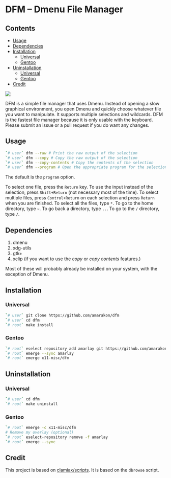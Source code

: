 DFM – Dmenu File Manager
================

## Contents

-   [Usage](#usage)
-   [Dependencies](#dependencies)
-   [Installation](#installation)
    -   [Universal](#universal)
    -   [Gentoo](#gentoo)
-   [Uninstallation](#uninstallation)
    -   [Universal](#universal-1)
    -   [Gentoo](#gentoo-1)
-   [Credit](#credit)

![](preview.gif)

DFM is a simple file manager that uses Dmenu. Instead of opening a slow
graphical environment, you open Dmenu and quickly choose whatever file
you want to manipulate. It supports multiple selections and wildcards.
DFM is the fastest file manager because it is only usable with the
keyboard. Please submit an issue or a pull request if you do want any
changes.

## Usage

``` sh
`# user` dfm --raw # Print the raw output of the selection
`# user` dfm --copy # Copy the raw output of the selection
`# user` dfm --copy-contents # Copy the contents of the selection
`# user` dfm --program # Open the appropriate program for the selection
```

The default is the `program` option.

To select one file, press the `Return` key. To use the input instead of
the selection, press `Shift+Return` (not necessary most of the time). To
select multiple files, press `Control+Return` on each selection and
press `Return` when you are finished. To select all the files, type `*`.
To go to the home directory, type `~`. To go back a directory, type
`..`. To go to the `/` directory, type `/`.

## Dependencies

1.  dmenu
2.  xdg-utils
3.  gtk+
4.  xclip (if you want to use the *copy* or *copy contents* features.)

Most of these will probably already be installed on your system, with
the exception of Dmenu.

## Installation

### Universal

``` sh
`# user` git clone https://github.com/amarakon/dfm
`# user` cd dfm
`# root` make install
```

### Gentoo

``` sh
`# root` eselect repository add amarlay git https://github.com/amarakon/amarlay
`# root` emerge --sync amarlay
`# root` emerge x11-misc/dfm
```

## Uninstallation

### Universal

``` sh
`# user` cd dfm
`# root` make uninstall
```

### Gentoo

``` sh
`# root` emerge -c x11-misc/dfm
# Remove my overlay (optional)
`# root` eselect-repository remove -f amarlay
`# root` emerge --sync
```

## Credit

This project is based on
[clamiax/scripts](https://github.com/clamiax/scripts). It is based on
the `dbrowse` script.
